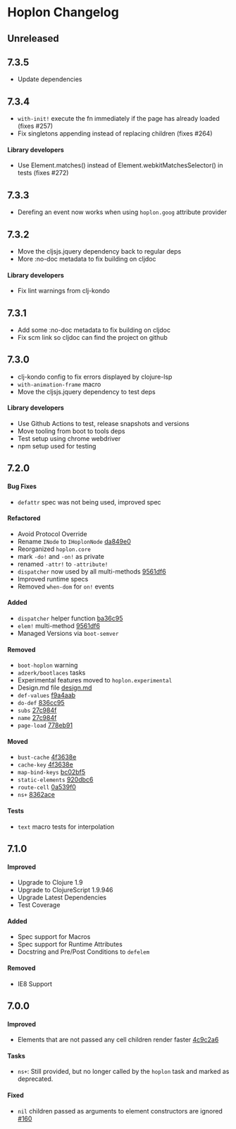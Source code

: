 # Hoplon Changelog

## Unreleased

## 7.3.5
- Update dependencies

## 7.3.4
- `with-init!` execute the fn immediately if the page has already loaded (fixes #257)
- Fix singletons appending instead of replacing children (fixes #264)

#### Library developers
- Use Element.matches() instead of Element.webkitMatchesSelector() in tests (fixes #272)

## 7.3.3
- Derefing an event now works when using `hoplon.goog` attribute provider

## 7.3.2
- Move the cljsjs.jquery dependency back to regular deps
- More :no-doc metadata to fix building on cljdoc

#### Library developers
- Fix lint warnings from clj-kondo

## 7.3.1
- Add some :no-doc metadata to fix building on cljdoc
- Fix scm link so cljdoc can find the project on github

## 7.3.0
- clj-kondo config to fix errors displayed by clojure-lsp
- `with-animation-frame` macro
- Move the cljsjs.jquery dependency to test deps

#### Library developers
- Use Github Actions to test, release snapshots and versions
- Move tooling from boot to tools deps
- Test setup using chrome webdriver
- npm setup used for testing

## 7.2.0

#### Bug Fixes
  - `defattr` spec was not being used, improved spec

#### Refactored
  - Avoid Protocol Override
  - Rename `INode` to `IHoplonNode` [da849e0](https://github.com/hoplon/hoplon/pull/216/commits/da849e01b3a954b1bd2fa7d82c050fe630317a70)
  - Reorganized `hoplon.core`
  - mark `-do!` and `-on!` as private
  - renamed `-attr!` to `-attribute!`
  - `dispatcher` now used by all multi-methods [9561df6](https://github.com/hoplon/hoplon/pull/216/commits/9561df6ebfdf55e95d196862ed0af7360a0d8840)
  - Improved runtime specs
  - Removed `when-dom` for `on!` events

#### Added
  - `dispatcher` helper function [ba36c95](https://github.com/hoplon/hoplon/pull/216/commits/ba36c95a724f03afc75b2ceb29bda5c313803286)
  - `elem!` multi-method [9561df6](https://github.com/hoplon/hoplon/pull/216/commits/9561df6ebfdf55e95d196862ed0af7360a0d8840)
  - Managed Versions via `boot-semver`

#### Removed
  - `boot-hoplon` warning
  - `adzerk/bootlaces` tasks
  - Experimental features moved to `hoplon.experimental`
  - Design.md file [design.md](https://github.com/hoplon/hoplon/wiki/HLisp)
  - `def-values` [f9a4aab](https://github.com/hoplon/hoplon/pull/216/commits/f9a4aab97c69a841ff575f8cb73bfd91f9d9272a)
  - `do-def` [836cc95](https://github.com/hoplon/hoplon/pull/216/commits/836cc9540cc9b0222cd15ee50ab3b7057a0d6b17)
  - `subs` [27c984f](https://github.com/hoplon/hoplon/pull/216/commits/27c984f83eace8c6d1072350ab3cce73b0d025dc)
  - `name` [27c984f](https://github.com/hoplon/hoplon/pull/216/commits/27c984f83eace8c6d1072350ab3cce73b0d025dc)
  - `page-load` [778eb91](https://github.com/hoplon/hoplon/pull/216/commits/778eb9112bd3084b6f890a471bc4d1e0d3193ae9)

#### Moved
  - `bust-cache` [4f3638e](https://github.com/hoplon/hoplon/pull/216/commits/4f3638e61bd979983c35865e0840027385dd6233)
  - `cache-key` [4f3638e](https://github.com/hoplon/hoplon/pull/216/commits/4f3638e61bd979983c35865e0840027385dd6233)
  - `map-bind-keys` [bc02bf5](https://github.com/hoplon/hoplon/pull/216/commits/bc02bf55751a31aacf76c3b43c54ccecbef1159e)
  - `static-elements` [920dbc6](https://github.com/hoplon/hoplon/pull/216/commits/920dbc66d09ae7ef47c32f9477b8347ca7d76135)
  - `route-cell` [0a539f0](https://github.com/hoplon/hoplon/pull/216/commits/0a539f056187918cbd6237392c9495cb3d0f7179)
  - `ns+` [8362ace](https://github.com/hoplon/hoplon/pull/216/commits/8362ace584fb576b06fab8c3d33a60318d7432ca)

#### Tests
  - `text` macro tests for interpolation

## 7.1.0

#### Improved

  - Upgrade to Clojure 1.9
  - Upgrade to ClojureScript 1.9.946
  - Upgrade Latest Dependencies
  - Test Coverage

#### Added

  - Spec support for Macros
  - Spec support for Runtime Attributes
  - Docstring and Pre/Post Conditions to `defelem`

#### Removed

  - IE8 Support

## 7.0.0

#### Improved

  - Elements that are not passed any cell children render faster [4c9c2a6](https://github.com/hoplon/hoplon/commit/4c9c2a65ef94de88e10827acc84fd1b43e034305)

#### Tasks

  - `ns+`: Still provided, but no longer called by the `hoplon` task and marked as deprecated.

#### Fixed

  - `nil` children passed as arguments to element constructors are ignored [#160](https://github.com/hoplon/hoplon/pull/160)
